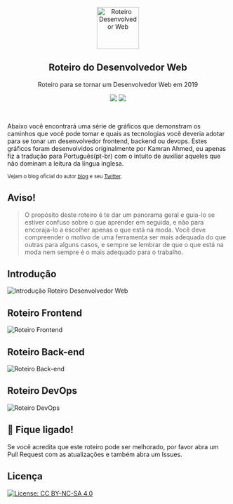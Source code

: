 <p align="center">
  <a href="https://github.com/anderson-souza/roteiro-web-developer">
    <img src="https://i.imgur.com/Uid1O3A.png" alt="Roteiro Desenvolvedor Web" width="96" height="96">
  </a>
  <h2 align="center">Roteiro do Desenvolvedor Web</h2>
  <p align="center">Roteiro para se tornar um Desenvolvedor Web em 2019</p>
  <p align="center">
    <a href="https://github.com/anderson-souza/roteiro-web-developer#introdu%C3%A7%C3%A3o"><img src="https://img.shields.io/badge/Roteiro-2019-yellowgreen.svg"/></a>
      <a href="#"><img src="https://img.shields.io/badge/Idioma-Portugu%C3%AAs(pt--br)-brightgreen.svg"/></a>
  </p>
  <br>
</p>


Abaixo você encontrará uma série de gráficos que demonstram os caminhos que você pode tomar e quais as tecnologias você deveria adotar para se tonar um desenvolvedor frontend, backend ou devops. Estes gráficos foram desenvolvidos originalmente por Kamran Ahmed, eu apenas fiz a tradução para Português(pt-br) com o intuito de auxiliar aqueles que não dominam a leitura da língua inglesa. 

<sub>Vejam o blog oficial do autor [blog](http://kamranahmed.info) e seu [Twitter](https://twitter.com/kamranahmedse).</sub>

## Aviso!
> O propósito deste roteiro é te dar um panorama geral e guia-lo se estiver confuso sobre o que aprender em seguida, e não para encoraja-lo a escolher apenas o que está na moda. Você deve compreender o motivo de uma ferramenta ser mais adequada do que outras para alguns casos, e sempre se lembrar de que o que está na moda nem sempre é o mais adequado para o trabalho.

## Introdução

![Introdução Roteiro Desenvolvedor Web](./images/intro_pt-br.png)

## Roteiro Frontend

![Roteiro Frontend](./images/frontend_pt-br.png)

## Roteiro Back-end

![Roteiro Back-end](./images/backend_pt-br.png)

## Roteiro DevOps

![Roteiro DevOps](./images/devops_pt-br.png)

## 🚦 Fique ligado!

Se você acredita que este roteiro pode ser melhorado, por favor abra um Pull Request com as atualizações e também abra um Issues.

## Licença

[![License: CC BY-NC-SA 4.0](https://img.shields.io/badge/License-CC%20BY--NC--SA%204.0-lightgrey.svg)](https://creativecommons.org/licenses/by-nc-sa/4.0/)

